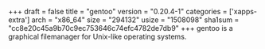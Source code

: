 +++
draft = false
title = "gentoo"
version = "0.20.4-1"
categories = ['xapps-extra']
arch = "x86_64"
size = "294132"
usize = "1508098"
sha1sum = "cc8e20c45a9b70c9ec753646c74efc4782de7db9"
+++
gentoo is a graphical filemanager for Unix-like operating systems.